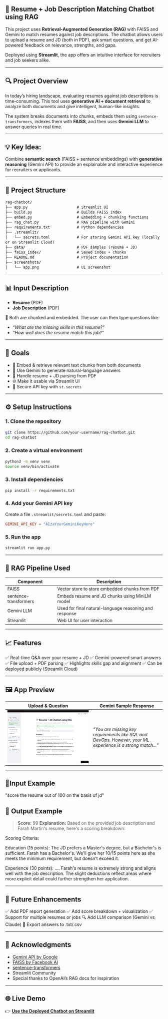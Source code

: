 ## 📄 Resume + Job Description Matching Chatbot using RAG

This project uses **Retrieval-Augmented Generation (RAG)** with FAISS and Gemini to match resumes against job descriptions. The chatbot allows users to upload a resume and JD (both in PDF), ask smart questions, and get AI-powered feedback on relevance, strengths, and gaps.

Deployed using **Streamlit**, the app offers an intuitive interface for recruiters and job seekers alike.

---

## 🔍 Project Overview

In today’s hiring landscape, evaluating resumes against job descriptions is time-consuming. This tool uses **generative AI + document retrieval** to analyze both documents and give intelligent, human-like insights.

The system breaks documents into chunks, embeds them using `sentence-transformers`, indexes them with **FAISS**, and then uses **Gemini LLM** to answer queries in real time.

---

## 💡 Key Idea:

Combine **semantic search** (FAISS + sentence embeddings) with **generative reasoning** (Gemini API) to provide an explainable and interactive experience for recruiters or applicants.

---

## 📁 Project Structure

```
rag-chatbot/
├── app.py                      # Streamlit UI
├── build.py                    # Builds FAISS index
├── embed.py                    # Embedding + chunking functions
├── rag_chat.py                 # RAG pipeline with Gemini
├── requirements.txt            # Python dependencies
├── .streamlit/
│   └── secrets.toml            # For storing Gemini API key (locally or on Streamlit Cloud)
├── data/                       # PDF samples (resume + JD)
├── faiss_index/                # Saved index + chunks
├── README.md                   # Project documentation
├── screenshots/
│   └── app.png                 # UI screenshot
```

---

## 📊 Input Description

* **Resume** (PDF)
* **Job Description** (PDF)

🔄 Both are chunked and embedded. The user can then type questions like:

* *“What are the missing skills in this resume?”*
* *“How well does the resume match this job?”*

---

## 🎯 Goals

* 🧠 Embed & retrieve relevant text chunks from both documents
* 💬 Use Gemini to generate natural-language answers
* 📂 Handle resume + JD parsing from PDF
* 🌐 Make it usable via Streamlit UI
* 🔐 Secure API key with `st.secrets`

---

## ⚙️ Setup Instructions

### 1. Clone the repository

```bash
git clone https://github.com/your-username/rag-chatbot.git
cd rag-chatbot
```

### 2. Create a virtual environment

```bash
python3 -m venv venv
source venv/bin/activate
```

### 3. Install dependencies

```bash
pip install -r requirements.txt
```

### 4. Add your Gemini API key

Create a file `.streamlit/secrets.toml` and paste:

```toml
GEMINI_API_KEY = "AIzaYourGeminiKeyHere"
```

### 5. Run the app

```bash
streamlit run app.py
```

---

## 🧠 RAG Pipeline Used

| Component             | Description                                            |
| --------------------- | ------------------------------------------------------ |
| FAISS                 | Vector store to store embedded chunks from PDF         |
| sentence-transformers | Embeds resume and JD chunks using MiniLM model         |
| Gemini LLM            | Used for final natural-language reasoning and response |
| Streamlit             | Web UI for user interaction                            |

---

## 📈 Features

✅ Real-time Q\&A over your resume + JD
✅ Gemini-powered smart answers
✅ File upload + PDF parsing
✅ Highlights skills gap and alignment
✅ Can be deployed publicly (Streamlit Cloud)

---

## 🖼️ App Preview

| Upload & Question                      | Gemini Sample Response                                                                                          |
| -------------------------------------- | -------------------------------------------------------------------------------------------------------- |
| ![App Screenshot](screenshots/app.png) | *“You are missing key requirements like SQL and DevOps. However, your ML experience is a strong match…”* |

---
## 📝Input Example
"score the resume out of 100 on the basis of jd"

## 📝 Output Example

> **Score:** 99
> **Explanation:**
>Based on the provided job description and Farah Martin's resume, here's a scoring breakdown:

Scoring Criteria:

Education (15 points): The JD prefers a Master's degree, but a Bachelor's is sufficient. Farah has a Bachelor's. We'll give her 10/15 points here as she meets the minimum requirement, but doesn't exceed it.

Experience (30 points): .... 
Farah's resume is extremely strong and aligns well with the job description. The slight deductions reflect areas where more explicit detail could further strengthen her application.

---

## 🚀 Future Enhancements

✅ Add PDF report generation
✅ Add score breakdown + visualization
✅ Support for multiple resumes or jobs
🔍 Add LLM comparison (Gemini vs Claude)
📁 Export answers to .txt/.csv

---

## 🙌 Acknowledgments

* [Gemini API by Google](https://makersuite.google.com/)
* [FAISS by Facebook AI](https://github.com/facebookresearch/faiss)
* [sentence-transformers](https://www.sbert.net/)
* Streamlit Community
* Special thanks to OpenAI’s RAG docs for inspiration

---

## 🌐 Live Demo

👉 **[Use the Deployed Chatbot on Streamlit](https://rag-chatbot-srishti.streamlit.app/)**


